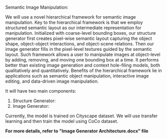 Semantic Image Manipulation:

We will use a novel hierarchical framework for semantic image manipulation. Key to the hierarchical framework is that we employ structured semantic layout as our intermediate representation for manipulation. Initialized with coarse-level bounding boxes, our structure generator first creates pixel-wise semantic layout capturing the object shape, object-object interactions, and object-scene relations. Then our image generator fills in the pixel-level textures guided by the semantic layout. Such framework allows a
user to manipulate images at object-level by adding, removing, and moving one
bounding box at a time. It performs better
than existing image generation and context hole-filing models, both qualitatively and quantitatively. Benefits of the hierarchical framework lie in applications such as semantic object manipulation, interactive image editing, and data-driven image manipulation.

It will have two main components:

1.	Structure Generator: 
2.	Image Generator:

Currently, the model is trained on Cityscape dataset. We will use transfer learning and then train the model using CoCo dataset.


<b>For more details, refer to "Image Generator Architecture.docx" file </b>
